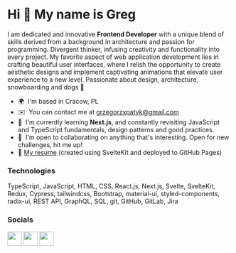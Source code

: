 Hi 👋 My name is Greg
=====================

I am dedicated and innovative **Frontend Developer** with a unique blend of skills derived from a background in architecture and passion for programming. Divergent thinker, infusing creativity and functionality into every project. My favorite aspect of web application development lies in crafting beautiful user interfaces, where I relish the opportunity to create aesthetic designs and implement captivating animations that elevate user experience to a new level. Passionate about design, architecture, snowboarding and dogs 🐶

* 🌍  I'm based in Cracow, PL
* ✉️  You can contact me at [grzegorzxpatyk@gmail.com](mailto:grzegorzxpatyk@gmail.com)<!-- * 🚀  I'm currently working on [accounting-frontend-react](https://github.com/grzegorzxpatyk/accounting-frontend-react) -->
* 🧠  I'm currently learning **Next.js**, and constantly revisiting JavaScript and TypeScript fundamentals, design patterns and good practices.
* 🤝  I'm open to collaborating on anything that's interesting. Open for new challenges, hit me up!
* 📄  [My resume](https://grzegorzxpatyk.github.io/resume/) (created using SvelteKit and deployed to GitHub Pages) 

### Technologies

TypeScript, JavaScript, HTML, CSS, React.js, Next.js, Svelte, SvelteKit, Redux, Cypress, tailwindcss, Bootstrap, material-ui, styled-components, radix-ui, REST API, GraphQL, SQL, git, GitHub, GitLab, Jira

### Socials
<p align="left"> <a href="https://www.github.com/grzegorzxpatyk" target="_blank" rel="noreferrer"><img src="https://raw.githubusercontent.com/danielcranney/readme-generator/main/public/icons/socials/github.svg" width="32" height="32" /></a> <a href="https://www.linkedin.com/in/grzegorz-patyk" target="_blank" rel="noreferrer"><img src="https://raw.githubusercontent.com/danielcranney/readme-generator/main/public/icons/socials/linkedin.svg" width="32" height="32" /></a>
<a href="https://www.stackoverflow.com/users/17349882/grzegorz-patyk" target="_blank" rel="noreferrer"><img src="https://raw.githubusercontent.com/danielcranney/readme-generator/main/public/icons/socials/stackoverflow.svg" width="32" height="32" /></a> 
</p>
